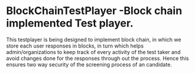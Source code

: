 # BlockChainTestPlayer -Block chain implemented Test player.

This testplayer is being designed to implement block chain, in which we store each user responses in blocks, in turn which helps admin/organizations to keep track of every activity of the test taker and avoid changes done for the responses through out the process. Hence this ensures two way security of the screening process of an candidate.

